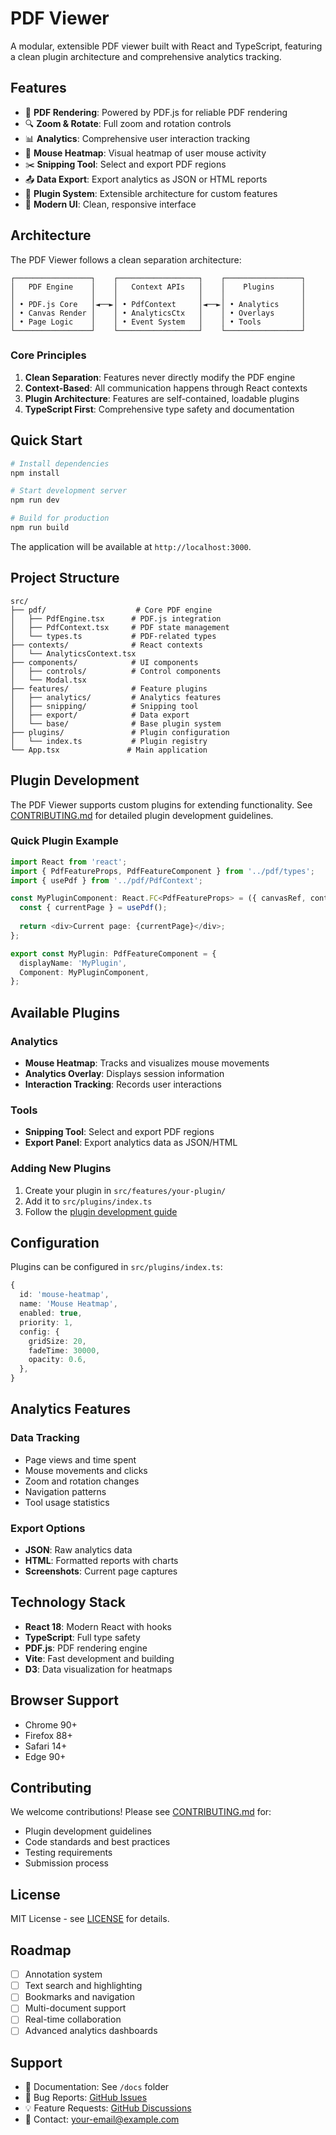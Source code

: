 # PDF Viewer

A modular, extensible PDF viewer built with React and TypeScript, featuring a clean plugin architecture and comprehensive analytics tracking.

## Features

- 📄 **PDF Rendering**: Powered by PDF.js for reliable PDF rendering
- 🔍 **Zoom & Rotate**: Full zoom and rotation controls
- 📊 **Analytics**: Comprehensive user interaction tracking
- 🎯 **Mouse Heatmap**: Visual heatmap of user mouse activity
- ✂️ **Snipping Tool**: Select and export PDF regions
- 📤 **Data Export**: Export analytics as JSON or HTML reports
- 🧩 **Plugin System**: Extensible architecture for custom features
- 🎨 **Modern UI**: Clean, responsive interface

## Architecture

The PDF Viewer follows a clean separation architecture:

```
┌─────────────────┐    ┌──────────────────┐    ┌─────────────────┐
│   PDF Engine    │    │   Context APIs   │    │    Plugins      │
│                 │    │                  │    │                 │
│ • PDF.js Core   │◄──►│ • PdfContext     │◄──►│ • Analytics     │
│ • Canvas Render │    │ • AnalyticsCtx   │    │ • Overlays      │
│ • Page Logic    │    │ • Event System   │    │ • Tools         │
└─────────────────┘    └──────────────────┘    └─────────────────┘
```

### Core Principles

1. **Clean Separation**: Features never directly modify the PDF engine
2. **Context-Based**: All communication happens through React contexts
3. **Plugin Architecture**: Features are self-contained, loadable plugins
4. **TypeScript First**: Comprehensive type safety and documentation

## Quick Start

```bash
# Install dependencies
npm install

# Start development server
npm run dev

# Build for production
npm run build
```

The application will be available at `http://localhost:3000`.

## Project Structure

```
src/
├── pdf/                    # Core PDF engine
│   ├── PdfEngine.tsx      # PDF.js integration
│   ├── PdfContext.tsx     # PDF state management
│   └── types.ts           # PDF-related types
├── contexts/              # React contexts
│   └── AnalyticsContext.tsx
├── components/            # UI components
│   ├── controls/          # Control components
│   └── Modal.tsx
├── features/              # Feature plugins
│   ├── analytics/         # Analytics features
│   ├── snipping/          # Snipping tool
│   ├── export/            # Data export
│   └── base/              # Base plugin system
├── plugins/               # Plugin configuration
│   └── index.ts           # Plugin registry
└── App.tsx               # Main application
```

## Plugin Development

The PDF Viewer supports custom plugins for extending functionality. See [CONTRIBUTING.md](./CONTRIBUTING.md) for detailed plugin development guidelines.

### Quick Plugin Example

```typescript
import React from 'react';
import { PdfFeatureProps, PdfFeatureComponent } from '../pdf/types';
import { usePdf } from '../pdf/PdfContext';

const MyPluginComponent: React.FC<PdfFeatureProps> = ({ canvasRef, containerRef }) => {
  const { currentPage } = usePdf();
  
  return <div>Current page: {currentPage}</div>;
};

export const MyPlugin: PdfFeatureComponent = {
  displayName: 'MyPlugin',
  Component: MyPluginComponent,
};
```

## Available Plugins

### Analytics
- **Mouse Heatmap**: Tracks and visualizes mouse movements
- **Analytics Overlay**: Displays session information
- **Interaction Tracking**: Records user interactions

### Tools
- **Snipping Tool**: Select and export PDF regions
- **Export Panel**: Export analytics data as JSON/HTML

### Adding New Plugins

1. Create your plugin in `src/features/your-plugin/`
2. Add it to `src/plugins/index.ts`
3. Follow the [plugin development guide](./CONTRIBUTING.md)

## Configuration

Plugins can be configured in `src/plugins/index.ts`:

```typescript
{
  id: 'mouse-heatmap',
  name: 'Mouse Heatmap',
  enabled: true,
  priority: 1,
  config: {
    gridSize: 20,
    fadeTime: 30000,
    opacity: 0.6,
  },
}
```

## Analytics Features

### Data Tracking
- Page views and time spent
- Mouse movements and clicks
- Zoom and rotation changes
- Navigation patterns
- Tool usage statistics

### Export Options
- **JSON**: Raw analytics data
- **HTML**: Formatted reports with charts
- **Screenshots**: Current page captures

## Technology Stack

- **React 18**: Modern React with hooks
- **TypeScript**: Full type safety
- **PDF.js**: PDF rendering engine
- **Vite**: Fast development and building
- **D3**: Data visualization for heatmaps

## Browser Support

- Chrome 90+
- Firefox 88+
- Safari 14+
- Edge 90+

## Contributing

We welcome contributions! Please see [CONTRIBUTING.md](./CONTRIBUTING.md) for:

- Plugin development guidelines
- Code standards and best practices
- Testing requirements
- Submission process

## License

MIT License - see [LICENSE](./LICENSE) for details.

## Roadmap

- [ ] Annotation system
- [ ] Text search and highlighting
- [ ] Bookmarks and navigation
- [ ] Multi-document support
- [ ] Real-time collaboration
- [ ] Advanced analytics dashboards

## Support

- 📖 Documentation: See `/docs` folder
- 🐛 Bug Reports: [GitHub Issues](https://github.com/your-repo/issues)
- 💡 Feature Requests: [GitHub Discussions](https://github.com/your-repo/discussions)
- 📧 Contact: your-email@example.com